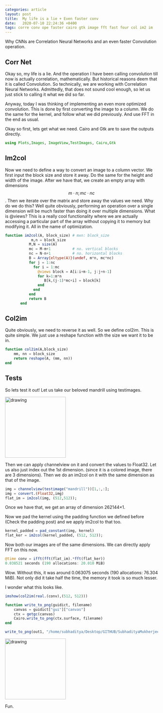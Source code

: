 ```yaml
---
categories: article
layout: post
title:  My life is a lie + Even faster conv 
date:   2020-07-10 22:24:36 +0400
tags: corre conv ope faster cairo gtk image fft fast four col im2 im
---
```


Why CNNs are Correlation Neural Networks and an even faster Convolution operation.

## Corr Net
Okay so, my life is a lie. And the operation I have been calling convolution till now is actually correlation, mathematically. But historical reasons deem that it is called Convolution. So technically, we are working with Correlation Neural Networks. Admittedly, that does not sound cool enough, so let us just stick to calling it what we did so far.

Anyway, today I was thinking of implementing an even more optimized convolution. This is done by first converting the image to a column. We do the same for the kernel, and follow what we did previously. And use FFT in the end as usual.

Okay so first, lets get what we need. Cairo and Gtk are to save the outputs directly.

``` julia
using Plots,Images, ImageView,TestImages, Cairo,Gtk
```
## Im2col

Now we need to define a way to convert an image to a column vector.
We first input the block size and store it away. Do the same for the height and width of the image. 
After we have that, we create an empty array with dimensions $$m \cdot n; mc \cdot nc $$. Then we iterate over the matrix and store away the values we need.
Why do we do this? Well quite obviously, performing an operation over a single dimension will be much faster than doing it over multiple dimensions.
What is @views? This is a really cool functionality where we are actually accessing a particular part of the array without copying it to memory but modifying it. All in the name of optimization.

``` julia
function im2col(A, block_size) # mxn: block_size
            m,n = block_size
           M,N = size(A)
           mc = M-m+1          # no. vertical blocks
           nc = N-n+1          # no. horizontal blocks
           B = Array{eltype(A)}(undef, m*n, mc*nc)
           for j = 1:nc
             for i = 1:mc
               @views block = A[i:i+m-1, j:j+n-1]
               for k=1:m*n
                  B[k,(j-1)*mc+i] = block[k]
               end
             end
           end
           return B
       end
```

## Col2im

Quite obviously, we need to reverse it as well. So we define col2im.
This is quite simple. We just use a reshape function with the size we want it to be in.

``` julia
function col2im(A,block_size)
    mm, nn = block_size
    return reshape(A, (mm, nn))
end
```

## Tests

So lets test it out!
Let us take our beloved mandrill using testimages.

<img src="{{site.baseurl}}/assets/img/deconstrucImages/mandorig.png" alt="drawing" width="200"/>

Then we can apply channelview on it and convert the values to Float32. Let us also just index out the 1st dimension. (since it is a colored image, there are 3 dimensions).
Then we do an im2col on it with the same dimension as that of the image.

``` julia
img = channelview(testimage("mandrill"))[1,:,:];
img = convert.(Float32,img)
flat_im = im2col(img, (512,512));
```

Once we have that, we get an array of dimension 262144×1.

Now we pad the kernel using the padding function we defined before (Check the padding post) and we apply im2col to that too.

``` julia
kernel_padded = pad_constant(img, kernel)
flat_ker = im2col(kernel_padded, (512, 512));
```

Now both our images are of the same dimensions. We can directly apply FFT on this now.

``` julia
@time conv = ifft(fft(flat_im).*fft(flat_ker))
0.038521 seconds (190 allocations: 20.010 MiB)
```

Wow. Without this, it was around  0.063075 seconds (190 allocations: 76.304 MiB). Not only did it take half the time, the memory it took is so much lesser.

I wonder what this looks like.

``` julia
imshow(col2im(real.(conv),(512, 512)))

function write_to_png(guidict, filename)
    canvas = guidict["gui"]["canvas"]
    ctx = getgc(canvas)
    Cairo.write_to_png(ctx.surface, filename)
end

write_to_png(out1, "/home/subhaditya/Desktop/GITHUB/SubhadityaMukherjee.github.io/img/deconstrucImages/imconv.png")
```

<img src="{{site.baseurl}}/assets/img/deconstrucImages/imconv.png" alt="drawing" width="200"/>

Fun.


